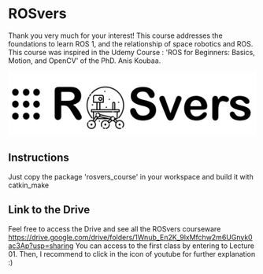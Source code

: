 # ROSvers

Thank you very much for your interest! This course addresses the foundations to learn ROS 1, and the relationship of space robotics and ROS. This course was inspired in the Udemy Course : 'ROS for Beginners: Basics, Motion, and OpenCV' of the PhD. Anis Koubaa.

![logo](images/Rovers.jpeg)

## Instructions

Just copy the package 'rosvers_course' in your workspace and build it with catkin_make

## Link to the Drive

Feel free to access the Drive and see all the ROSvers courseware
https://drive.google.com/drive/folders/1Wnub_En2K_9lxMfchw2m6UGnyk0ac3Ap?usp=sharing 
You can access to the first class by entering to Lecture 01. Then, I recommend to click in the icon of youtube for further explanation :)
